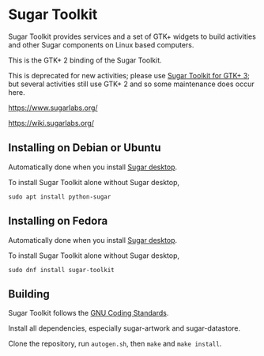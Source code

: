 Sugar Toolkit
=============

Sugar Toolkit provides services and a set of GTK+ widgets to build
activities and other Sugar components on Linux based computers.

This is the GTK+ 2 binding of the Sugar Toolkit.

This is deprecated for new activities; please use [Sugar Toolkit for
GTK+ 3](https://github.com/sugarlabs/sugar-toolkit-gtk3); but several
activities still use GTK+ 2 and so some maintenance does occur here.

https://www.sugarlabs.org/

https://wiki.sugarlabs.org/

Installing on Debian or Ubuntu
------------------------------

Automatically done when you install [Sugar
desktop](https://github.com/sugarlabs/sugar).

To install Sugar Toolkit alone without Sugar desktop,

```
sudo apt install python-sugar
```

Installing on Fedora
--------------------

Automatically done when you install [Sugar
desktop](https://github.com/sugarlabs/sugar).

To install Sugar Toolkit alone without Sugar desktop,

```
sudo dnf install sugar-toolkit
```

Building
--------

Sugar Toolkit follows the [GNU Coding
Standards](https://www.gnu.org/prep/standards/).

Install all dependencies, especially sugar-artwork and
sugar-datastore.

Clone the repository, run `autogen.sh`, then `make` and `make
install`.
